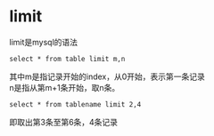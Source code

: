# limit

limit是mysql的语法  
```
select * from table limit m,n 
```
其中m是指记录开始的index，从0开始，表示第一条记录  
n是指从第m+1条开始，取n条。  
```
select * from tablename limit 2,4 
```
即取出第3条至第6条，4条记录  